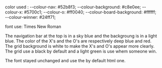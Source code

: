
color used :
--colour-nav: #52b8f3;
--colour-background: #c8e0ee;
--colour-x: #5700c1;
--colour-o: #ff0040;
--colour-board-background: #ffffff;
--colour-winner: #24ff71;

font use:
Times New Roman

The navigation bar at the top is in a sky blue and the backgroung is in a light blue.
The color of the X's and the O's are respectively deep blue and red.
The grid background is white to make the X's and O's appear more clearly.
The grid use a black by default and a light green is use whem someone win.

The font stayed unchanged and use the by default html one.